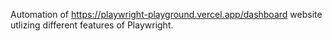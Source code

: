 Automation of https://playwright-playground.vercel.app/dashboard website utlizing different features of Playwright.